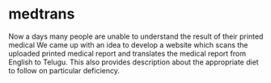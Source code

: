 # medtrans
Now a days many people are unable to understand the result of their printed medical We came up with an idea to develop a website which scans the uploaded printed medical report and translates the medical report from English to Telugu. This also provides description about the appropriate diet to follow on particular deficiency.
